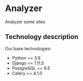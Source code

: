 # Analyzer
Analyzer some sites
## Technology description
Our base technologies:
* Python == 3.6
* Django == 1.11.5
* PostgreSQL == 9.5
* Celery == 4.1.0
